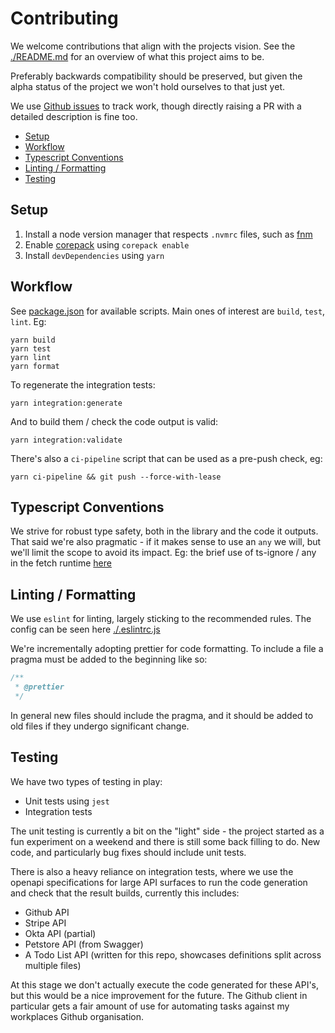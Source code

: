 # Contributing
We welcome contributions that align with the projects vision. See the [./README.md](./README.md) for an overview of what this project aims to be.

Preferably backwards compatibility should be preserved, but given the alpha status 
of the project we won't hold ourselves to that just yet.

We use [Github issues](https://github.com/mnahkies/openapi-code-generator/issues) to track work, though directly raising a PR with a detailed description is fine too.

<!-- toc -->

- [Setup](#setup)
- [Workflow](#workflow)
- [Typescript Conventions](#typescript-conventions)
- [Linting / Formatting](#linting--formatting)
- [Testing](#testing)

<!-- tocstop -->

## Setup

1. Install a node version manager that respects `.nvmrc` files, such as [fnm](https://github.com/Schniz/fnm)
2. Enable [corepack](https://nodejs.org/api/corepack.html) using `corepack enable`
3. Install `devDependencies` using `yarn`

## Workflow
See [package.json](./package.json) for available scripts.
Main ones of interest are `build`, `test`, `lint`. Eg:

```shell
yarn build
yarn test
yarn lint
yarn format
```

To regenerate the integration tests:
```shell
yarn integration:generate
```
And to build them / check the code output is valid:
```shell
yarn integration:validate
```

There's also a `ci-pipeline` script that can be used as a pre-push check, eg:
```shell
yarn ci-pipeline && git push --force-with-lease
```

## Typescript Conventions
We strive for robust type safety, both in the library and the code it outputs.
That said we're also pragmatic - if it makes sense to use an `any` we will, but we'll
limit the scope to avoid its impact. Eg: the brief use of ts-ignore / any in the fetch runtime
[here](https://github.com/mnahkies/openapi-code-generator/blob/10d7300b48f8eeb82170207a4a61b75b91674f08/packages/typescript-fetch-runtime/src/main.ts#L121-L125)

## Linting / Formatting
We use `eslint` for linting, largely sticking to the recommended rules. 
The config can be seen here [./.eslintrc.js](./.eslintrc.js)

We're incrementally adopting prettier for code formatting. 
To include a file a pragma must be added to the beginning like so:
```typescript
/**
 * @prettier
 */
```

In general new files should include the pragma, and it should be added to 
old files if they undergo significant change.

## Testing
We have two types of testing in play:
- Unit tests using `jest`
- Integration tests

The unit testing is currently a bit on the "light" side - the project started as a fun experiment on a weekend
and there is still some back filling to do. New code, and particularly bug fixes should include unit tests.

There is also a heavy reliance on integration tests, where we use the openapi specifications for large API surfaces
to run the code generation and check that the result builds, currently this includes:
- Github API
- Stripe API
- Okta API (partial)
- Petstore API (from Swagger)
- A Todo List API (written for this repo, showcases definitions split across multiple files)

At this stage we don't actually execute the code generated for these API's, but this would be a nice improvement for
the future. The Github client in particular gets a fair amount of use for automating tasks against my workplaces Github organisation.

